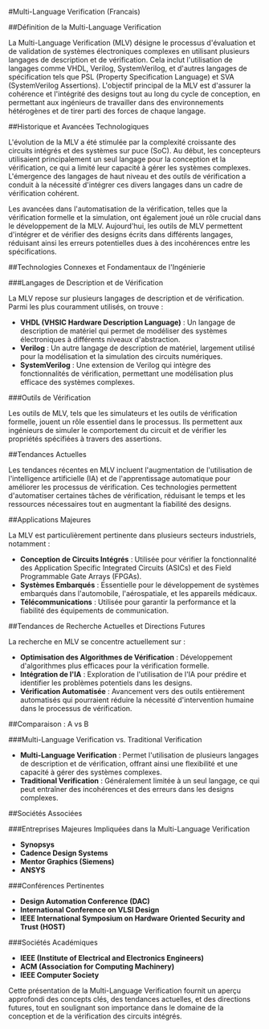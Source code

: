 #Multi-Language Verification (Francais)

##Définition de la Multi-Language Verification

La Multi-Language Verification (MLV) désigne le processus d'évaluation et de validation de systèmes électroniques complexes en utilisant plusieurs langages de description et de vérification. Cela inclut l'utilisation de langages comme VHDL, Verilog, SystemVerilog, et d'autres langages de spécification tels que PSL (Property Specification Language) et SVA (SystemVerilog Assertions). L'objectif principal de la MLV est d'assurer la cohérence et l'intégrité des designs tout au long du cycle de conception, en permettant aux ingénieurs de travailler dans des environnements hétérogènes et de tirer parti des forces de chaque langage.

##Historique et Avancées Technologiques

L'évolution de la MLV a été stimulée par la complexité croissante des circuits intégrés et des systèmes sur puce (SoC). Au début, les concepteurs utilisaient principalement un seul langage pour la conception et la vérification, ce qui a limité leur capacité à gérer les systèmes complexes. L'émergence des langages de haut niveau et des outils de vérification a conduit à la nécessité d'intégrer ces divers langages dans un cadre de vérification cohérent.

Les avancées dans l'automatisation de la vérification, telles que la vérification formelle et la simulation, ont également joué un rôle crucial dans le développement de la MLV. Aujourd'hui, les outils de MLV permettent d'intégrer et de vérifier des designs écrits dans différents langages, réduisant ainsi les erreurs potentielles dues à des incohérences entre les spécifications.

##Technologies Connexes et Fondamentaux de l'Ingénierie

###Langages de Description et de Vérification

La MLV repose sur plusieurs langages de description et de vérification. Parmi les plus couramment utilisés, on trouve :

- **VHDL (VHSIC Hardware Description Language)** : Un langage de description de matériel qui permet de modéliser des systèmes électroniques à différents niveaux d'abstraction.
- **Verilog** : Un autre langage de description de matériel, largement utilisé pour la modélisation et la simulation des circuits numériques.
- **SystemVerilog** : Une extension de Verilog qui intègre des fonctionnalités de vérification, permettant une modélisation plus efficace des systèmes complexes.

###Outils de Vérification

Les outils de MLV, tels que les simulateurs et les outils de vérification formelle, jouent un rôle essentiel dans le processus. Ils permettent aux ingénieurs de simuler le comportement du circuit et de vérifier les propriétés spécifiées à travers des assertions.

##Tendances Actuelles

Les tendances récentes en MLV incluent l'augmentation de l'utilisation de l'intelligence artificielle (IA) et de l'apprentissage automatique pour améliorer les processus de vérification. Ces technologies permettent d'automatiser certaines tâches de vérification, réduisant le temps et les ressources nécessaires tout en augmentant la fiabilité des designs.

##Applications Majeures

La MLV est particulièrement pertinente dans plusieurs secteurs industriels, notamment :

- **Conception de Circuits Intégrés** : Utilisée pour vérifier la fonctionnalité des Application Specific Integrated Circuits (ASICs) et des Field Programmable Gate Arrays (FPGAs).
- **Systèmes Embarqués** : Essentielle pour le développement de systèmes embarqués dans l'automobile, l'aérospatiale, et les appareils médicaux.
- **Télécommunications** : Utilisée pour garantir la performance et la fiabilité des équipements de communication.

##Tendances de Recherche Actuelles et Directions Futures

La recherche en MLV se concentre actuellement sur :

- **Optimisation des Algorithmes de Vérification** : Développement d'algorithmes plus efficaces pour la vérification formelle.
- **Intégration de l'IA** : Exploration de l'utilisation de l'IA pour prédire et identifier les problèmes potentiels dans les designs.
- **Vérification Automatisée** : Avancement vers des outils entièrement automatisés qui pourraient réduire la nécessité d'intervention humaine dans le processus de vérification.

##Comparaison : A vs B

###Multi-Language Verification vs. Traditional Verification

- **Multi-Language Verification** : Permet l'utilisation de plusieurs langages de description et de vérification, offrant ainsi une flexibilité et une capacité à gérer des systèmes complexes.
- **Traditional Verification** : Généralement limitée à un seul langage, ce qui peut entraîner des incohérences et des erreurs dans les designs complexes.

##Sociétés Associées

###Entreprises Majeures Impliquées dans la Multi-Language Verification

- **Synopsys**
- **Cadence Design Systems**
- **Mentor Graphics (Siemens)**
- **ANSYS**

###Conférences Pertinentes

- **Design Automation Conference (DAC)**
- **International Conference on VLSI Design**
- **IEEE International Symposium on Hardware Oriented Security and Trust (HOST)**

###Sociétés Académiques

- **IEEE (Institute of Electrical and Electronics Engineers)**
- **ACM (Association for Computing Machinery)**
- **IEEE Computer Society**

Cette présentation de la Multi-Language Verification fournit un aperçu approfondi des concepts clés, des tendances actuelles, et des directions futures, tout en soulignant son importance dans le domaine de la conception et de la vérification des circuits intégrés.